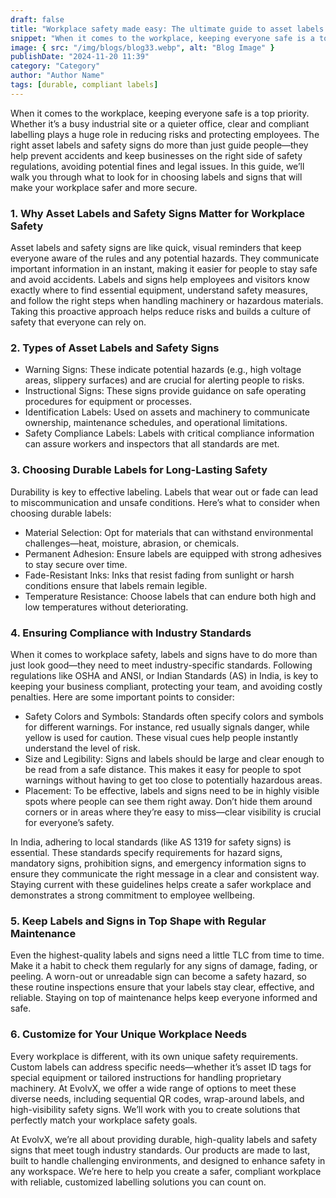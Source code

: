 ```yaml
---
draft: false
title: "Workplace safety made easy: The ultimate guide to asset labels and safety signs"
snippet: "When it comes to the workplace, keeping everyone safe is a top priority. Whether it’s a busy industrial site..."
image: { src: "/img/blogs/blog33.webp", alt: "Blog Image" }
publishDate: "2024-11-20 11:39"
category: "Category"
author: "Author Name"
tags: [durable, compliant labels]
---
```


When it comes to the workplace, keeping everyone safe is a top priority. Whether it’s a busy industrial site or a quieter office, clear and compliant labelling plays a huge role in reducing risks and protecting employees. The right asset labels and safety signs do more than just guide people—they help prevent accidents and keep businesses on the right side of safety regulations, avoiding potential fines and legal issues. In this guide, we’ll walk you through what to look for in choosing labels and signs that will make your workplace safer and more secure.

### 1. Why Asset Labels and Safety Signs Matter for Workplace Safety

Asset labels and safety signs are like quick, visual reminders that keep everyone aware of the rules and any potential hazards. They communicate important information in an instant, making it easier for people to stay safe and avoid accidents. Labels and signs help employees and visitors know exactly where to find essential equipment, understand safety measures, and follow the right steps when handling machinery or hazardous materials. Taking this proactive approach helps reduce risks and builds a culture of safety that everyone can rely on.

### 2. Types of Asset Labels and Safety Signs

- Warning Signs: These indicate potential hazards (e.g., high voltage areas, slippery surfaces) and are crucial for alerting people to risks.
- Instructional Signs: These signs provide guidance on safe operating procedures for equipment or processes.
- Identification Labels: Used on assets and machinery to communicate ownership, maintenance schedules, and operational limitations.
- Safety Compliance Labels: Labels with critical compliance information can assure workers and inspectors that all standards are met.

### 3. Choosing Durable Labels for Long-Lasting Safety

Durability is key to effective labeling. Labels that wear out or fade can lead to miscommunication and unsafe conditions. Here’s what to consider when choosing durable labels:

- Material Selection: Opt for materials that can withstand environmental challenges—heat, moisture, abrasion, or chemicals.
- Permanent Adhesion: Ensure labels are equipped with strong adhesives to stay secure over time.
- Fade-Resistant Inks: Inks that resist fading from sunlight or harsh conditions ensure that labels remain legible.
- Temperature Resistance: Choose labels that can endure both high and low temperatures without deteriorating.

### 4. Ensuring Compliance with Industry Standards

When it comes to workplace safety, labels and signs have to do more than just look good—they need to meet industry-specific standards. Following regulations like OSHA and ANSI, or Indian Standards (AS) in India, is key to keeping your business compliant, protecting your team, and avoiding costly penalties. Here are some important points to consider:

- Safety Colors and Symbols: Standards often specify colors and symbols for different warnings. For instance, red usually signals danger, while yellow is used for caution. These visual cues help people instantly understand the level of risk.
- Size and Legibility: Signs and labels should be large and clear enough to be read from a safe distance. This makes it easy for people to spot warnings without having to get too close to potentially hazardous areas.
- Placement: To be effective, labels and signs need to be in highly visible spots where people can see them right away. Don’t hide them around corners or in areas where they’re easy to miss—clear visibility is crucial for everyone’s safety.

In India, adhering to local standards (like AS 1319 for safety signs) is essential. These standards specify requirements for hazard signs, mandatory signs, prohibition signs, and emergency information signs to ensure they communicate the right message in a clear and consistent way. Staying current with these guidelines helps create a safer workplace and demonstrates a strong commitment to employee wellbeing.

### 5. Keep Labels and Signs in Top Shape with Regular Maintenance

Even the highest-quality labels and signs need a little TLC from time to time. Make it a habit to check them regularly for any signs of damage, fading, or peeling. A worn-out or unreadable sign can become a safety hazard, so these routine inspections ensure that your labels stay clear, effective, and reliable. Staying on top of maintenance helps keep everyone informed and safe.

### 6. Customize for Your Unique Workplace Needs

Every workplace is different, with its own unique safety requirements. Custom labels can address specific needs—whether it’s asset ID tags for special equipment or tailored instructions for handling proprietary machinery. At EvolvX, we offer a wide range of options to meet these diverse needs, including sequential QR codes, wrap-around labels, and high-visibility safety signs. We’ll work with you to create solutions that perfectly match your workplace safety goals.

At EvolvX, we’re all about providing durable, high-quality labels and safety signs that meet tough industry standards. Our products are made to last, built to handle challenging environments, and designed to enhance safety in any workspace. We’re here to help you create a safer, compliant workplace with reliable, customized labelling solutions you can count on.
